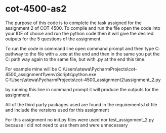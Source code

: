 # cot-4500-as2

The purpose of this code is to complete the task assigned for the assignment 2 of COT 4500. To compile and run the file open the code into your IDE of choice and run the python code then it will give the desired outputs for the 5 questions of the assignment.

To run the code in command line open command prompt and then type C: pathway to the file with a .exe at the end and then in the same you put the C: path way again to the same file, but with .py at the end this time.

For example mine will be C:\Users\stewa\PycharmProjects\cot-4500_assignment1\venv\Scripts\python.exe C:\Users\stewa\PycharmProjects\cot-4500_assignment2\assignment_2.py

by running this line in command prompt it will produce the outputs for the assignment.

All of the third party packages used are found in the requirements.txt file and include the versions used for this assignment

For this assignment no init.py files were used nor test_assignment_2.py because I did not need to use them and were unnecessary
